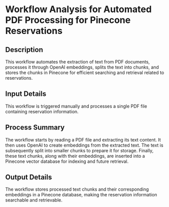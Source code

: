 # Workflow Analysis for Automated PDF Processing for Pinecone Reservations

## Description
This workflow automates the extraction of text from PDF documents, processes it through OpenAI embeddings, splits the text into chunks, and stores the chunks in Pinecone for efficient searching and retrieval related to reservations.

## Input Details
This workflow is triggered manually and processes a single PDF file containing reservation information.

## Process Summary
The workflow starts by reading a PDF file and extracting its text content. It then uses OpenAI to create embeddings from the extracted text. The text is subsequently split into smaller chunks to prepare it for storage. Finally, these text chunks, along with their embeddings, are inserted into a Pinecone vector database for indexing and future retrieval.

## Output Details
The workflow stores processed text chunks and their corresponding embeddings in a Pinecone database, making the reservation information searchable and retrievable.
